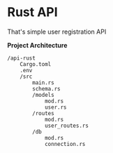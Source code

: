 # Rust API

That's simple user registration API


**Project Architecture**

````
/api-rust
    Cargo.toml
    .env
    /src
        main.rs
        schema.rs
        /models
            mod.rs
            user.rs
        /routes
            mod.rs
            user_routes.rs
        /db
            mod.rs
            connection.rs
````

